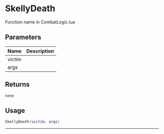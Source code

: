 # SkellyDeath

Function name in CombatLogic.lua

## Parameters

| Name   | Description |
| ------ | ----------- |
| victim |             |
| args   |             |

## Returns

`none`

## Usage

```lua
SkellyDeath(victim, args)
```

---
